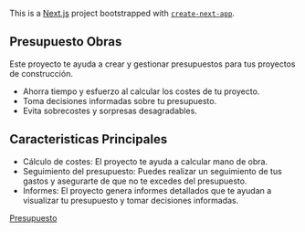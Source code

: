 This is a [Next.js](https://nextjs.org/) project bootstrapped with [`create-next-app`](https://github.com/vercel/next.js/tree/canary/packages/create-next-app).

## Presupuesto Obras

Este proyecto te ayuda a crear y gestionar presupuestos para tus proyectos de construcción.
- Ahorra tiempo y esfuerzo al calcular los costes de tu proyecto.
- Toma decisiones informadas sobre tu presupuesto.
- Evita sobrecostes y sorpresas desagradables.

## Caracteristicas Principales
- Cálculo de costes: El proyecto te ayuda a calcular mano de obra.
- Seguimiento del presupuesto: Puedes realizar un seguimiento de tus gastos y asegurarte de que no te excedes del presupuesto.
- Informes: El proyecto genera informes detallados que te ayudan a visualizar tu presupuesto y tomar decisiones informadas.

[Presupuesto](https://presupuesto-web-one.vercel.app/)
